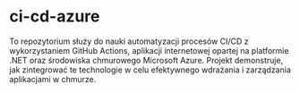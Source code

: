 # ci-cd-azure

To repozytorium służy do nauki automatyzacji procesów CI/CD z wykorzystaniem GitHub Actions, aplikacji internetowej opartej na platformie .NET oraz środowiska chmurowego Microsoft Azure. Projekt demonstruje, jak zintegrować te technologie w celu efektywnego wdrażania i zarządzania aplikacjami w chmurze.